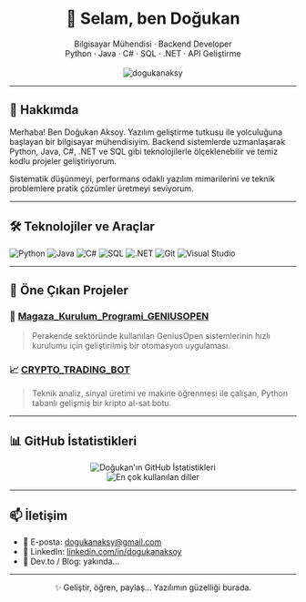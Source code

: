 <h1 align="center">👋 Selam, ben Doğukan</h1>

<p align="center">
  Bilgisayar Mühendisi · Backend Developer <br>
  Python · Java · C# · SQL · .NET · API Geliştirme <br><br>
  <img src="https://komarev.com/ghpvc/?username=dogukanaksy&label=Ziyaretçi+Sayısı" alt="dogukanaksy" />
</p>

---

## 🚀 Hakkımda

Merhaba! Ben Doğukan Aksoy. Yazılım geliştirme tutkusu ile yolculuğuna başlayan bir bilgisayar mühendisiyim. 
Backend sistemlerde uzmanlaşarak Python, Java, C#, .NET ve SQL gibi teknolojilerle ölçeklenebilir ve temiz kodlu projeler geliştiriyorum.

Sistematik düşünmeyi, performans odaklı yazılım mimarilerini ve teknik problemlere pratik çözümler üretmeyi seviyorum.

---

## 🛠️ Teknolojiler ve Araçlar

![Python](https://img.shields.io/badge/-Python-3776AB?style=flat&logo=python&logoColor=white)
![Java](https://img.shields.io/badge/-Java-007396?style=flat&logo=java&logoColor=white)
![C#](https://img.shields.io/badge/-C%23-239120?style=flat&logo=c-sharp&logoColor=white)
![SQL](https://img.shields.io/badge/-SQL-4479A1?style=flat&logo=mysql&logoColor=white)
![.NET](https://img.shields.io/badge/-.NET-512BD4?style=flat&logo=dotnet&logoColor=white)
![Git](https://img.shields.io/badge/-Git-F05032?style=flat&logo=git&logoColor=white)
![Visual Studio](https://img.shields.io/badge/-Visual%20Studio-5C2D91?style=flat&logo=visualstudio&logoColor=white)

---

## 📌 Öne Çıkan Projeler

### 🧩 [Magaza_Kurulum_Programi_GENIUSOPEN](https://github.com/dogukanaksy/Magaza_Kurulum_Programi_GENIUSOPEN)
> Perakende sektöründe kullanılan GeniusOpen sistemlerinin hızlı kurulumu için geliştirilmiş bir otomasyon uygulaması.

### 📈 [CRYPTO_TRADING_BOT](https://github.com/dogukanaksy/CRYPTO_TRADING_BOT)
> Teknik analiz, sinyal üretimi ve makine öğrenmesi ile çalışan, Python tabanlı gelişmiş bir kripto al-sat botu.

---

## 📊 GitHub İstatistikleri

<p align="center">
  <img src="https://github-readme-stats.vercel.app/api?username=dogukanaksy&show_icons=true&theme=radical" alt="Doğukan'ın GitHub İstatistikleri" />
  <br>
  <img src="https://github-readme-stats.vercel.app/api/top-langs/?username=dogukanaksy&layout=compact&theme=radical" alt="En çok kullanılan diller" />
</p>

---

## 📫 İletişim

- 📧 E-posta: dogukanaksy@gmail.com
- 💼 LinkedIn: [linkedin.com/in/dogukanaksoy](https://www.linkedin.com/in/dogukanaksy)
- 🧠 Dev.to / Blog: yakında...

---

<p align="center">✨ Geliştir, öğren, paylaş... Yazılımın güzelliği burada.</p>
